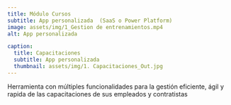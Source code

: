 ```yaml
---
title: Módulo Cursos 
subtitle: App personalizada  (SaaS o Power Platform) 
image: assets/img/1_Gestion de entrenamientos.mp4
alt: App personalizada

caption:
  title: Capacitaciones
  subtitle: App personalizada        
  thumbnail: assets/img/1. Capacitaciones_Out.jpg 
---
```

Herramienta con múltiples funcionalidades para la gestión eficiente, ágil y rapida de las capacitaciones de sus empleados y contratistas


